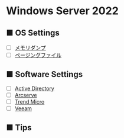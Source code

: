 # Windows Server 2022
## ■ OS Settings
- [ ] [メモリダンプ](memory_dump)
- [ ] [ページングファイル](pagingfile)
## ■ Software Settings
- [ ] [Active Directory](ActiveDirectory)
- [ ] [Arcserve](Arcserve)
- [ ] [Trend Micro](TrendMicro)
- [ ] [Veeam](Veeam)
## ■ Tips
